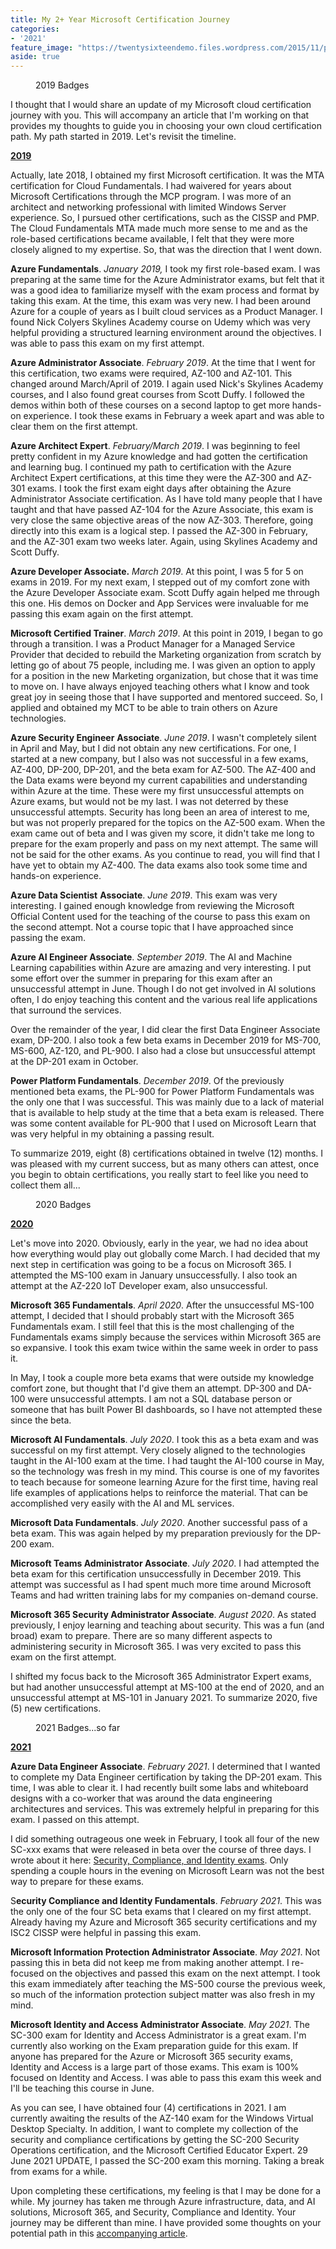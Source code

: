 ```yaml
---
title: My 2+ Year Microsoft Certification Journey
categories:
- '2021'
feature_image: "https://twentysixteendemo.files.wordpress.com/2015/11/post.png"
aside: true
---
```


<!-- wp:image {"align":"center","id":1291,"sizeSlug":"large","linkDestination":"none"} -->
<div class="wp-block-image"><figure class="aligncenter size-large"><img src="https://captainhyperscaler.files.wordpress.com/2021/05/2019badges-2.png?w=897" alt="" class="wp-image-1291"/><figcaption>2019 Badges</figcaption></figure></div>
<!-- /wp:image -->

<!-- wp:paragraph -->
<p>I thought that I would share an update of my Microsoft cloud certification journey with you. This will accompany an article that I'm working on that provides my thoughts to guide you in choosing your own cloud certification path. My path started in 2019. Let's revisit the timeline. </p>
<!-- /wp:paragraph -->

<!-- wp:paragraph -->
<p><strong><span style="text-decoration:underline;">2019</span></strong></p>
<!-- /wp:paragraph -->

<!-- wp:paragraph -->
<p>Actually, late 2018, I obtained my first Microsoft certification. It was the MTA certification for Cloud Fundamentals.  I had waivered for years about Microsoft Certifications through the MCP program.  I was more of an architect and networking professional with limited Windows Server experience.  So, I pursued other certifications, such as the CISSP and PMP.  The Cloud Fundamentals MTA made much more sense to me and as the role-based certifications became available, I felt that they were more closely aligned to my expertise.  So, that was the direction that I went down.</p>
<!-- /wp:paragraph -->

<!-- wp:paragraph -->
<p><strong>Azure Fundamentals</strong>.  <em>January 2019,</em> I took my first role-based exam.  I was preparing at the same time for the Azure Administrator exams, but felt that it was a good idea to familiarize myself with the exam process and format by taking this exam.  At the time, this exam was very new.  I had been around Azure for a couple of years as I built cloud services as a Product Manager.  I found Nick Colyers Skylines Academy course on Udemy which was very helpful providing a structured learning environment around the objectives.  I was able to pass this exam on my first attempt.</p>
<!-- /wp:paragraph -->

<!-- wp:paragraph -->
<p><strong>Azure Administrator Associate</strong>.  <em>February 2019</em>. At the time that I went for this certification, two exams were required, AZ-100 and AZ-101.  This changed around March/April of 2019.  I again used Nick's Skylines Academy courses, and I also found great courses from Scott Duffy.  I followed the demos within both of these courses on a second laptop to get more hands-on experience.  I took these exams in February a week apart and was able to clear them on the first attempt.</p>
<!-- /wp:paragraph -->

<!-- wp:paragraph -->
<p><strong>Azure Architect Expert</strong>. <em>February/March 2019</em>. I was beginning to feel pretty confident in my Azure knowledge and had gotten the certification and learning bug.  I continued my path to certification with the Azure Architect Expert certifications, at this time they were the AZ-300 and AZ-301 exams.  I took the first exam eight days after obtaining the Azure Administrator Associate certification.  As I have told many people that I have taught and that have passed AZ-104 for the Azure Associate, this exam is very close the same objective areas of the now AZ-303.  Therefore, going directly into this exam is a logical step. I passed the AZ-300 in February, and the AZ-301 exam two weeks later.  Again, using Skylines Academy and Scott Duffy.</p>
<!-- /wp:paragraph -->

<!-- wp:paragraph -->
<p><strong>Azure Developer Associate.</strong> <em>March 2019</em>.  At this point, I was 5 for 5 on exams in 2019.  For my next exam, I stepped out of my comfort zone with the Azure Developer Associate exam.   Scott Duffy again helped me through this one.  His demos on Docker and App Services were invaluable for me passing this exam again on the first attempt.</p>
<!-- /wp:paragraph -->

<!-- wp:paragraph -->
<p><strong>Microsoft Certified Trainer</strong>. <em>March 2019</em>.  At this point in 2019, I began to go through a transition.  I was a Product Manager for a Managed Service Provider that decided to rebuild the Marketing organization from scratch by letting go of about 75 people, including me.  I was given an option to apply for a position in the new Marketing organization, but chose that it was time to move on.  I have always enjoyed teaching others what I know and took great joy in seeing those that I have supported and mentored succeed.  So, I applied and obtained my MCT to be able to train others on Azure technologies.</p>
<!-- /wp:paragraph -->

<!-- wp:paragraph -->
<p><strong>Azure Security Engineer</strong> <strong>Associate</strong>. <em>June 2019</em>. I wasn't completely silent in April and May, but I did not obtain any new certifications.  For one, I started at a new company, but I also was not successful in a few exams, AZ-400, DP-200, DP-201, and the beta exam for AZ-500.  The AZ-400 and the Data exams were beyond my current capabilities and understanding within Azure at the time.  These were my first unsuccessful attempts on Azure exams, but would not be my last.  I was not deterred by these unsuccessful attempts.  Security has long been an area of interest to me, but was not properly prepared for the topics on the AZ-500 exam.  When the exam came out of beta and I was given my score, it didn't take me long to prepare for the exam properly and pass on my next attempt.  The same will not be said for the other exams.  As you continue to read, you will find that I have yet to obtain my AZ-400.  The data exams also took some time and hands-on experience.</p>
<!-- /wp:paragraph -->

<!-- wp:paragraph -->
<p><strong>Azure Data Scientist</strong> <strong>Associate</strong>. <em>June 2019</em>. This exam was very interesting.  I gained enough knowledge from reviewing the Microsoft Official Content used for the teaching of the course to pass this exam on the second attempt.  Not a course topic that I have approached since passing the exam.</p>
<!-- /wp:paragraph -->

<!-- wp:paragraph -->
<p><strong>Azure AI Engineer Associate</strong>. <em>September 2019</em>.  The AI and Machine Learning capabilities within Azure are amazing and very interesting.  I put some effort over the summer in preparing for this exam after an unsuccessful attempt in June.  Though I do not get involved in AI solutions often, I do enjoy teaching this content and the various real life applications that surround the services.</p>
<!-- /wp:paragraph -->

<!-- wp:paragraph -->
<p>Over the remainder of the year, I did clear the first Data Engineer Associate exam, DP-200.  I also took a few beta exams in December 2019 for MS-700, MS-600, AZ-120, and PL-900. I also had a close but unsuccessful attempt at the DP-201 exam in October.</p>
<!-- /wp:paragraph -->

<!-- wp:paragraph -->
<p><strong>Power Platform Fundamentals</strong>. <em>December 2019</em>.  Of the previously mentioned beta exams, the PL-900 for Power Platform Fundamentals was the only one that I was successful.  This was mainly due to a lack of material that is available to help study at the time that a beta exam is released.  There was some content available for PL-900 that I used on Microsoft Learn that was very helpful in my obtaining a passing result.</p>
<!-- /wp:paragraph -->

<!-- wp:paragraph -->
<p>To summarize 2019, eight (8) certifications obtained in twelve (12) months.  I was pleased with my current success, but as many others can attest, once you begin to obtain certifications, you really start to feel like you need to collect them all...</p>
<!-- /wp:paragraph -->

<!-- wp:image {"align":"center","id":1280,"sizeSlug":"large","linkDestination":"none"} -->
<div class="wp-block-image"><figure class="aligncenter size-large"><img src="https://captainhyperscaler.files.wordpress.com/2021/05/2020badges.png?w=602" alt="" class="wp-image-1280"/><figcaption>2020 Badges</figcaption></figure></div>
<!-- /wp:image -->

<!-- wp:paragraph -->
<p><strong><span style="text-decoration:underline;">2020</span></strong></p>
<!-- /wp:paragraph -->

<!-- wp:paragraph -->
<p>Let's move into 2020.  Obviously, early in the year, we had no idea about how everything would play out globally come March.  I had decided that my next step in certification was going to be a focus on Microsoft 365.  I attempted the MS-100 exam in January unsuccessfully.  I also took an attempt at the AZ-220 IoT Developer exam, also unsuccessful.</p>
<!-- /wp:paragraph -->

<!-- wp:paragraph -->
<p><strong>Microsoft 365 Fundamentals</strong>. <em>April 2020</em>. After the unsuccessful MS-100 attempt, I decided that I should probably start with the Microsoft 365 Fundamentals exam.  I still feel that this is the most challenging of the Fundamentals exams simply because the services within Microsoft 365 are  so expansive.  I took this exam twice within the same week in order to pass it.</p>
<!-- /wp:paragraph -->

<!-- wp:paragraph -->
<p>In May, I took a couple more beta exams that were outside my knowledge comfort zone, but thought that I'd give them an attempt. DP-300 and DA-100 were unsuccessful attempts. I am not a SQL database person or someone that has built Power BI dashboards, so I have not attempted these since the beta.</p>
<!-- /wp:paragraph -->

<!-- wp:paragraph -->
<p><strong>Microsoft AI Fundamentals</strong>. <em>July 2020</em>.  I took this as a beta exam and was successful on my first attempt.  Very closely aligned to the technologies taught in the AI-100 exam at the time.  I had taught the AI-100 course in May, so the technology was fresh in my mind.  This course is one of my favorites to teach because for someone learning Azure for the first time, having real life examples of applications helps to reinforce the material.  That can be accomplished very easily with the AI and ML services.</p>
<!-- /wp:paragraph -->

<!-- wp:paragraph -->
<p><strong>Microsoft Data Fundamentals</strong>. <em>July 2020</em>. Another successful pass of a beta exam.  This was again helped by my preparation previously for the DP-200 exam.</p>
<!-- /wp:paragraph -->

<!-- wp:paragraph -->
<p><strong>Microsoft Teams Administrator Associate</strong>. <em>July 2020</em>.  I had attempted the beta exam for this certification unsuccessfully in December 2019.  This attempt was successful as I had spent much more time around Microsoft Teams and had written training labs for my companies on-demand course.</p>
<!-- /wp:paragraph -->

<!-- wp:paragraph -->
<p><strong>Microsoft 365 Security Administrator Associate</strong>. <em>August 2020</em>.  As stated previously, I enjoy learning and teaching about security.  This was a fun (and broad) exam to prepare.  There are so many different aspects to administering security in Microsoft 365.  I was very excited to pass this exam on the first attempt.</p>
<!-- /wp:paragraph -->

<!-- wp:paragraph -->
<p>I shifted my focus back to the Microsoft 365 Administrator Expert exams, but had another unsuccessful attempt at MS-100 at the end of 2020, and an unsuccessful attempt at MS-101 in January 2021. To summarize 2020, five (5) new certifications.</p>
<!-- /wp:paragraph -->

<!-- wp:image {"align":"center","id":1282,"sizeSlug":"large","linkDestination":"none"} -->
<div class="wp-block-image"><figure class="aligncenter size-large"><img src="https://captainhyperscaler.files.wordpress.com/2021/05/2021badges.png?w=803" alt="" class="wp-image-1282"/><figcaption>2021 Badges...so far</figcaption></figure></div>
<!-- /wp:image -->

<!-- wp:paragraph -->
<p><strong><span style="text-decoration:underline;">2021</span></strong></p>
<!-- /wp:paragraph -->

<!-- wp:paragraph -->
<p><strong>Azure Data Engineer Associate</strong>. <em>February 2021</em>. I determined that I wanted to complete my Data Engineer certification by taking the DP-201 exam.  This time, I was able to clear it.  I had recently built some labs and whiteboard designs with a co-worker that was around the data engineering architectures and services. This was extremely helpful in preparing for this exam.  I passed on this attempt.</p>
<!-- /wp:paragraph -->

<!-- wp:paragraph -->
<p>I did something outrageous one week in February, I took all four of the new SC-xxx exams that were released in beta over the course of three days.  I wrote about it here: <a href="https://captainhyperscaler.github.io/2021/02/09/security-compliance-and-identity-exams/">Security, Compliance, and Identity exams</a>.  Only spending a couple hours in the evening on Microsoft Learn was not the best way to prepare for these exams.  </p>
<!-- /wp:paragraph -->

<!-- wp:paragraph -->
<p>S<strong>ecurity Compliance and Identity Fundamentals</strong>. <em>February 2021</em>. This was the only one of the four SC beta exams that I cleared on my first attempt.  Already having my Azure and Microsoft 365 security certifications and my ISC2 CISSP were helpful in passing this exam.</p>
<!-- /wp:paragraph -->

<!-- wp:paragraph -->
<p><strong>Microsoft Information Protection Administrator Associate</strong>. <em>May 2021</em>.  Not passing this in beta did not keep me from making another attempt.  I re-focused on the objectives and passed this exam on the next attempt.  I took this exam immediately after teaching the MS-500 course the previous week, so much of the information protection subject matter was also fresh in my mind. </p>
<!-- /wp:paragraph -->

<!-- wp:paragraph -->
<p><strong>Microsoft Identity and Access Administrator Associate</strong>. <em>May 2021</em>. The SC-300 exam for Identity and Access Administrator is a great exam.  I'm currently also working on the Exam preparation guide for this exam.  If anyone has prepared for the Azure or Microsoft 365 security exams, Identity and Access is a large part of those exams.  This exam is 100% focused on Identity and Access.  I was able to pass this exam this week and I'll be teaching this course in June.  </p>
<!-- /wp:paragraph -->

<!-- wp:paragraph -->
<p>As you can see, I have obtained four (4) certifications in 2021.  I am currently awaiting the results of the AZ-140 exam for the Windows Virtual Desktop Specialty.  In addition, I want to complete my collection of the security and compliance certifications by getting the SC-200 Security Operations certification, and the Microsoft Certified Educator Expert.  29 June 2021 UPDATE, I passed the SC-200 exam this morning. Taking a break from exams for a while. </p>
<!-- /wp:paragraph -->

<!-- wp:paragraph -->
<p>Upon completing these certifications, my feeling is that I may be done for a while.  My journey has taken me through Azure infrastructure, data, and AI solutions, Microsoft 365, and Security, Compliance and Identity.  Your journey may be different than mine.  I have provided some thoughts on your potential path in this <a href="https://captainhyperscaler.github.io/?p=985">accompanying article</a>.  </p>
<!-- /wp:paragraph -->
